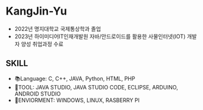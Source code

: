 # KangJin-Yu
- 2022년 명지대학교 국제통상학과 졸업
- 2023년 하이미디어IT인재개발원 자바/안드로이드를 활용한 사물인터넷(IOT) 개발자 양성 취업과정 수료

## SKILL
- 📚Language: C, C++, JAVA, Python, HTML, PHP
- 🧰TOOL: JAVA STUDIO, JAVA STUDIO CODE, ECLIPSE, ARDUINO, ANDROID STUDIO
- 🌳ENVIORMENT: WINDOWS, LINUX, RASBERRY PI

###
